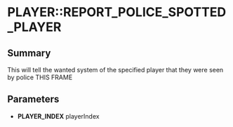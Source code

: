 # PLAYER::REPORT_POLICE_SPOTTED_PLAYER

## Summary
This will tell the wanted system of the specified player that they were seen by police THIS FRAME

## Parameters
* **PLAYER_INDEX** playerIndex
